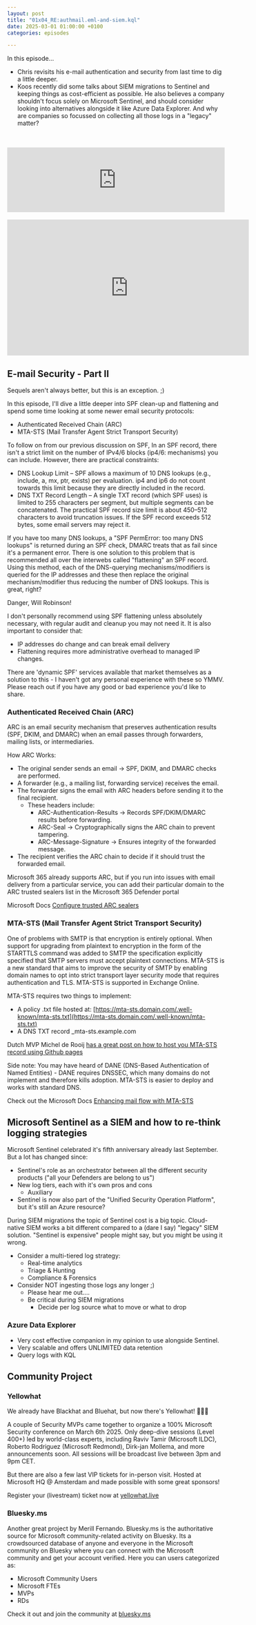 ```yaml
---
layout: post
title: "01x04_RE:authmail.eml-and-siem.kql"
date: 2025-03-01 01:00:00 +0100
categories: episodes

---
```

In this episode...

* Chris revisits his e-mail authentication and security from last time to dig a little deeper.
* Koos recently did some talks about SIEM migrations to Sentinel and keeping things as cost-efficient as possible. He also believes a company shouldn't focus solely on Microsoft Sentinel, and should consider looking into alternatives alongside it like Azure Data Explorer. And why are companies so focussed on collecting all those logs in a "legacy" matter?
<br>
<br>
<iframe src="https://player.rss.com/df3ndr/1916672?theme=dark" style="width: 100%; height: 150px;" title="01x04_RE:authmail.eml-and-siem.kql" frameBorder="0" allow="accelerometer; autoplay; clipboard-write; encrypted-media; gyroscope; picture-in-picture"><a href="https://rss.com/podcasts/df3ndr/1916672/">01x04_RE:authmail.eml-and-siem.kql | RSS.com</a></iframe>
<br>
<br>
<iframe width="560" height="315" src="https://www.youtube.com/embed/rEqI7uyV91Y?si=pfyt-UBDuNdOWxrx" title="YouTube video player" frameborder="0" allow="accelerometer; autoplay; clipboard-write; encrypted-media; gyroscope; picture-in-picture; web-share" referrerpolicy="strict-origin-when-cross-origin" allowfullscreen></iframe>

## E-mail Security - Part II

Sequels aren't always better, but this is an exception. ;)

In this episode, I'll dive a little deeper into SPF clean-up and flattening and spend some time looking at some newer email security protocols:

* Authenticated Received Chain (ARC)
* MTA-STS (Mail Transfer Agent Strict Transport Security)

To follow on from our previous discussion on SPF, In an SPF record, there isn't a strict limit on the number of IPv4/6 blocks (ip4/6: mechanisms) you can include. However, there are practical constraints:

* DNS Lookup Limit – SPF allows a maximum of 10 DNS lookups (e.g., include, a, mx, ptr, exists) per evaluation. ip4 and ip6 do not count towards this limit because they are directly included in the record.
* DNS TXT Record Length – A single TXT record (which SPF uses) is limited to 255 characters per segment, but multiple segments can be concatenated. The practical SPF record size limit is about 450–512 characters to avoid truncation issues. If the SPF record exceeds 512 bytes, some email servers may reject it.

If you have too many DNS lookups, a "SPF PermError: too many DNS lookups" is returned during an SPF check, DMARC treats that as fail since it's a permanent error. There is one  solution to this problem that is recommended all over the interwebs called "flattening" an SPF record. Using this method, each of the DNS-querying mechanisms/modifiers is queried for the IP addresses and these then replace the original mechanism/modifier thus reducing the number of DNS lookups. This is great, right?

Danger, Will Robinson!

I don't personally recommend using SPF flattening unless absolutely necessary, with regular audit and cleanup you may not need it. It is also important to consider that:

* IP addresses do change and can break email delivery
* Flattening requires more administrative overhead to managed IP changes.

There are 'dynamic SPF' services available that market themselves as a solution to this - I haven't got any personal experience with these so YMMV. Please reach out if you have any good or bad experience you'd like to share.

### Authenticated Received Chain (ARC)

ARC is an email security mechanism that preserves authentication results (SPF, DKIM, and DMARC) when an email passes through forwarders, mailing lists, or intermediaries.

How ARC Works:

* The original sender sends an email → SPF, DKIM, and DMARC checks are performed.
* A forwarder (e.g., a mailing list, forwarding service) receives the email.
* The forwarder signs the email with ARC headers before sending it to the final recipient.
  * These headers include:
    * ARC-Authentication-Results → Records SPF/DKIM/DMARC results before forwarding.
    * ARC-Seal → Cryptographically signs the ARC chain to prevent tampering.
    * ARC-Message-Signature → Ensures integrity of the forwarded message.
* The recipient verifies the ARC chain to decide if it should trust the forwarded email.

Microsoft 365 already supports ARC, but if you run into issues with email delivery from a particular service, you can add their particular domain to the ARC trusted sealers list in the Microsoft 365 Defender portal

Microsoft Docs [Configure trusted ARC sealers](https://learn.microsoft.com/en-us/defender-office-365/email-authentication-arc-configure)

### MTA-STS (Mail Transfer Agent Strict Transport Security)

One of problems with SMTP is that encryption is entirely optional. When support for upgrading from plaintext to encryption in the form of the STARTTLS command was added to SMTP the specification explicitly specified that SMTP servers must accept plaintext connections. MTA-STS is a new standard that aims to improve the security of SMTP by enabling domain names to opt into strict transport layer security mode that requires authentication and TLS. MTA-STS is supported in Exchange Online.

MTA-STS requires two things to implement:

* A policy .txt file hosted at: [https://mta-sts.domain.com/.well-known/mta-sts.txt](https://mta-sts.domain.com/.well-known/mta-sts.txt)
* A DNS TXT record _mta-sts.example.com

Dutch MVP Michel de Rooij [has a great post on how to host you MTA-STS record using Github pages](https://eightwone.com/2023/10/05/hosting-mta-sts-policy-using-github-pages/)

Side note: You may have heard of DANE (DNS-Based Authentication of Named Entities) - DANE requires DNSSEC, which many domains do not implement and therefore kills adoption. MTA-STS is easier to deploy and works with standard DNS.

Check out the Microsoft Docs [Enhancing mail flow with MTA-STS](https://learn.microsoft.com/en-us/purview/enhancing-mail-flow-with-mta-sts)

## Microsoft Sentinel as a SIEM and how to re-think logging strategies

Microsoft Sentinel celebrated it's fifth anniversary already last September. But a lot has changed since:

* Sentinel's role as an orchestrator between all the different security products ("all your Defenders are belong to us")
* New log tiers, each with it's own pros and cons
  * Auxiliary
* Sentinel is now also part of the "Unified Security Operation Platform", but it's still an Azure resource?

During SIEM migrations the topic of Sentinel cost is a big topic.
Cloud-native SIEM works a bit different compared to a (dare I say) "legacy" SIEM solution.
"Sentinel is expensive" people might say, but you might be using it wrong.

* Consider a multi-tiered log strategy:
  * Real-time analytics
  * Triage & Hunting
  * Compliance & Forensics
* Consider NOT ingesting those logs any longer ;)
  * Please hear me out....
  * Be critical during SIEM migrations
    * Decide per log source what to move or what to drop

### Azure Data Explorer

* Very cost effective companion in my opinion to use alongside Sentinel.
* Very scalable and offers UNLIMITED data retention
* Query logs with KQL

## Community Project

### Yellowhat

We already have Blackhat and Bluehat, but now there's Yellowhat! 👷🏻‍♂️

A couple of Security MVPs came together to organize a 100% Microsoft Security conference on March 6th 2025.
Only deep-dive sessions (Level 400+) led by world-class experts, including Raviv Tamir (Microsoft ILDC), Roberto Rodriguez (Microsoft Redmond), Dirk-jan Mollema, and more announcements soon.
All sessions will be broadcast live between 3pm and 9pm CET.

But there are also a few last VIP tickets for in-person visit. Hosted at Microsoft HQ @ Amsterdam and made possible with some great sponsors!

Register your (livestream) ticket now at [yellowhat.live](https://yellowhat.live)

### Bluesky.ms

Another great project by Merill Fernando. Bluesky.ms is the authoritative source for Microsoft community-related activity on Bluesky. Its a crowdsourced database of anyone and everyone in the Microsoft community on Bluesky where you can connect with the Microsoft community and get your account verified. Here you can users categorized as:

* Microsoft Community Users
* Microsoft FTEs
* MVPs
* RDs

Check it out and join the community at [bluesky.ms](https://bluesky.ms)
